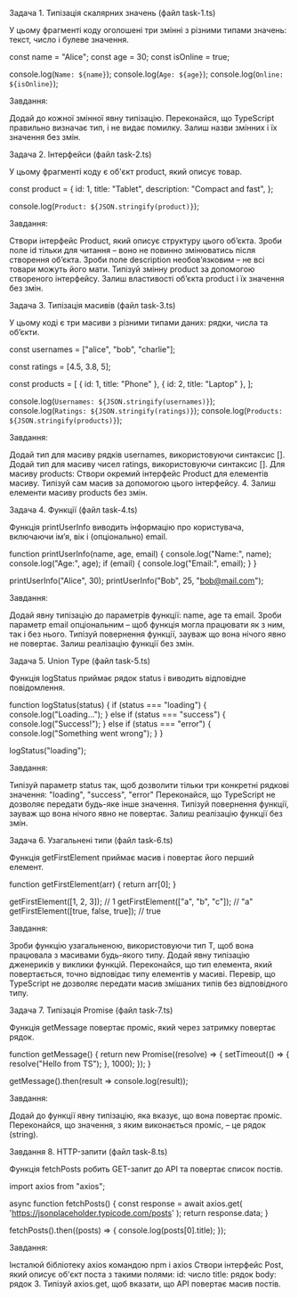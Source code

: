Задача 1. Типізація скалярних значень (файл task-1.ts)

У цьому фрагменті коду оголошені три змінні з різними типами значень: текст, число і булеве значення.

const name = "Alice";
const age = 30;
const isOnline = true;

console.log(`Name: ${name}`);
console.log(`Age: ${age}`);
console.log(`Online: ${isOnline}`);

Завдання:

Додай до кожної змінної явну типізацію.
Переконайся, що TypeScript правильно визначає тип, і не видає помилку.
Залиш назви змінних і їх значення без змін.

Задача 2. Інтерфейси (файл task-2.ts)

У цьому фрагменті коду є об'єкт product, який описує товар.

const product = {
id: 1,
title: "Tablet",
description: "Compact and fast",
};

console.log(`Product: ${JSON.stringify(product)}`);

Завдання:

Створи інтерфейс Product, який описує структуру цього об’єкта.
Зроби поле id тільки для читання – воно не повинно змінюватись після створення об’єкта.
Зроби поле description необов’язковим – не всі товари можуть його мати.
Типізуй змінну product за допомогою створеного інтерфейсу.
Залиш властивості обʼєкта product і їх значення без змін.

Задача 3. Типізація масивів (файл task-3.ts)

У цьому коді є три масиви з різними типами даних: рядки, числа та об’єкти.

const usernames = ["alice", "bob", "charlie"];

const ratings = [4.5, 3.8, 5];

const products = [
{ id: 1, title: "Phone" },
{ id: 2, title: "Laptop" },
];

console.log(`Usernames: ${JSON.stringify(usernames)}`);
console.log(`Ratings: ${JSON.stringify(ratings)}`);
console.log(`Products: ${JSON.stringify(products)}`);

Завдання:

Додай тип для масиву рядків usernames, використовуючи синтаксис [].
Додай тип для масиву чисел ratings, використовуючи синтаксис [].
Для масиву products:
Створи окремий інтерфейс Product для елементів масиву.
Типізуй сам масив за допомогою цього інтерфейсу. 4. Залиш елементи масиву products без змін.

Задача 4. Функції (файл task-4.ts)

Функція printUserInfo виводить інформацію про користувача, включаючи ім’я, вік і (опціонально) email.

function printUserInfo(name, age, email) {
console.log("Name:", name);
console.log("Age:", age);
if (email) {
console.log("Email:", email);
}
}

printUserInfo("Alice", 30);
printUserInfo("Bob", 25, "bob@mail.com");

Завдання:

Додай явну типізацію до параметрів функції: name, age та email.
Зроби параметр email опціональним – щоб функція могла працювати як з ним, так і без нього.
Типізуй повернення функції, зауваж що вона нічого явно не повертає.
Залиш реалізацію функції без змін.

Задача 5. Union Type (файл task-5.ts)

Функція logStatus приймає рядок status і виводить відповідне повідомлення.

function logStatus(status) {
if (status === "loading") {
console.log("Loading...");
} else if (status === "success") {
console.log("Success!");
} else if (status === "error") {
console.log("Something went wrong");
}
}

logStatus("loading");

Завдання:

Типізуй параметр status так, щоб дозволити тільки три конкретні рядкові значення: "loading", "success", "error"
Переконайся, що TypeScript не дозволяє передати будь-яке інше значення.
Типізуй повернення функції, зауваж що вона нічого явно не повертає.
Залиш реалізацію функції без змін.

Задача 6. Узагальнені типи (файл task-6.ts)

Функція getFirstElement приймає масив і повертає його перший елемент.

function getFirstElement(arr) {
return arr[0];
}

getFirstElement([1, 2, 3]); // 1
getFirstElement(["a", "b", "c"]); // "a"
getFirstElement([true, false, true]); // true

Завдання:

Зроби функцію узагальненою, використовуючи тип T, щоб вона працювала з масивами будь-якого типу.
Додай явну типізацію дженериків у виклики функцій.
Переконайся, що тип елемента, який повертається, точно відповідає типу елементів у масиві.
Перевір, що TypeScript не дозволяє передати масив змішаних типів без відповідного типу.

Задача 7. Типізація Promise (файл task-7.ts)

Функція getMessage повертає проміс, який через затримку повертає рядок.

function getMessage() {
return new Promise((resolve) => {
setTimeout(() => {
resolve("Hello from TS");
}, 1000);
});
}

getMessage().then(result => console.log(result));

Завдання:

Додай до функції явну типізацію, яка вказує, що вона повертає проміс.
Переконайся, що значення, з яким виконається проміс, – це рядок (string).

Завдання 8. HTTP-запити (файл task-8.ts)

Функція fetchPosts робить GET-запит до API та повертає список постів.

import axios from "axios";

async function fetchPosts() {
const response = await axios.get(
'<https://jsonplaceholder.typicode.com/posts>'
);
return response.data;
}

fetchPosts().then((posts) => {
console.log(posts[0].title);
});

Завдання:

Інсталюй бібліотеку axios командою npm i axios
Створи інтерфейс Post, який описує об'єкт поста з такими полями:
id: число
title: рядок
body: рядок 3. Типізуй axios.get, щоб вказати, що API повертає масив постів.
